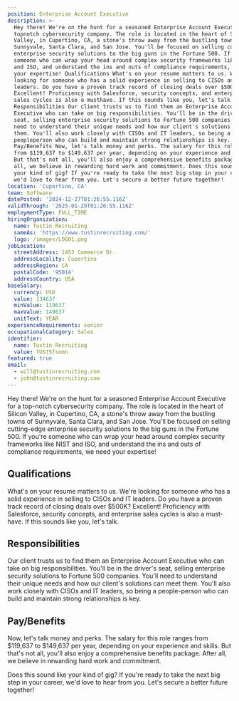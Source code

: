 ```yaml
---
position: Enterprise Account Executive
description: >-
  Hey there! We're on the hunt for a seasoned Enterprise Account Executive for a
  topnotch cybersecurity company. The role is located in the heart of Silicon
  Valley, in Cupertino, CA, a stone's throw away from the bustling towns of
  Sunnyvale, Santa Clara, and San Jose. You'll be focused on selling cuttingedge
  enterprise security solutions to the big guns in the Fortune 500. If you're
  someone who can wrap your head around complex security frameworks like NIST
  and ISO, and understand the ins and outs of compliance requirements, we need
  your expertise! Qualifications What's on your resume matters to us. We're
  looking for someone who has a solid experience in selling to CISOs and IT
  leaders. Do you have a proven track record of closing deals over $500K?
  Excellent! Proficiency with Salesforce, security concepts, and enterprise
  sales cycles is also a musthave. If this sounds like you, let's talk.
  Responsibilities Our client trusts us to find them an Enterprise Account
  Executive who can take on big responsibilities. You'll be in the driver's
  seat, selling enterprise security solutions to Fortune 500 companies. You'll
  need to understand their unique needs and how our client's solutions can meet
  them. You'll also work closely with CISOs and IT leaders, so being a
  peopleperson who can build and maintain strong relationships is key.
  Pay/Benefits Now, let's talk money and perks. The salary for this role ranges
  from $119,637 to $149,637 per year, depending on your experience and skills.
  But that's not all, you'll also enjoy a comprehensive benefits package. After
  all, we believe in rewarding hard work and commitment. Does this sound like
  your kind of gig? If you're ready to take the next big step in your career,
  we'd love to hear from you. Let's secure a better future together!
location: 'Cupertino, CA'
team: Software
datePosted: '2024-12-27T01:26:55.116Z'
validThrough: '2025-01-29T01:26:55.116Z'
employmentType: FULL_TIME
hiringOrganization:
  name: Tustin Recruiting
  sameAs: 'https://www.tustinrecruiting.com/'
  logo: /images/LOGO1.png
jobLocation:
  streetAddress: 1453 Commerce Dr.
  addressLocality: Cupertino
  addressRegion: CA
  postalCode: '95014'
  addressCountry: USA
baseSalary:
  currency: USD
  value: 134637
  minValue: 119637
  maxValue: 149637
  unitText: YEAR
experienceRequirements: senior
occupationalCategory: Sales
identifier:
  name: Tustin Recruiting
  value: TUST5fsnmn
featured: true
email:
  - will@tustinrecruiting.com
  - john@tustinrecruiting.com
---
```




Hey there! We're on the hunt for a seasoned Enterprise Account Executive for a top-notch cybersecurity company. The role is located in the heart of Silicon Valley, in Cupertino, CA, a stone's throw away from the bustling towns of Sunnyvale, Santa Clara, and San Jose. You'll be focused on selling cutting-edge enterprise security solutions to the big guns in the Fortune 500. If you're someone who can wrap your head around complex security frameworks like NIST and ISO, and understand the ins and outs of compliance requirements, we need your expertise!

## Qualifications

What's on your resume matters to us. We're looking for someone who has a solid experience in selling to CISOs and IT leaders. Do you have a proven track record of closing deals over $500K? Excellent! Proficiency with Salesforce, security concepts, and enterprise sales cycles is also a must-have. If this sounds like you, let's talk.

## Responsibilities

Our client trusts us to find them an Enterprise Account Executive who can take on big responsibilities. You'll be in the driver's seat, selling enterprise security solutions to Fortune 500 companies. You'll need to understand their unique needs and how our client's solutions can meet them. You'll also work closely with CISOs and IT leaders, so being a people-person who can build and maintain strong relationships is key.

## Pay/Benefits

Now, let's talk money and perks. The salary for this role ranges from $119,637 to $149,637 per year, depending on your experience and skills. But that's not all, you'll also enjoy a comprehensive benefits package. After all, we believe in rewarding hard work and commitment.

Does this sound like your kind of gig? If you're ready to take the next big step in your career, we'd love to hear from you. Let's secure a better future together!

